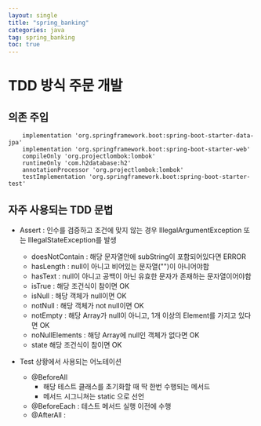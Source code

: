 ```yaml
---
layout: single
title: "spring_banking"
categories: java
tag: spring_banking
toc: true
---
```


# TDD 방식 주문 개발

## 의존 주입

```
	implementation 'org.springframework.boot:spring-boot-starter-data-jpa'
	implementation 'org.springframework.boot:spring-boot-starter-web'
	compileOnly 'org.projectlombok:lombok'
	runtimeOnly 'com.h2database:h2'
	annotationProcessor 'org.projectlombok:lombok'
	testImplementation 'org.springframework.boot:spring-boot-starter-test'
```

## 자주 사용되는 TDD 문법

- Assert : 인수를 검증하고 조건에 맞지 않는 경우 IllegalArgumentException 또는 IllegalStateException를 발생
	- doesNotContain : 해당 문자열안에 subString이 포함되어있다면 ERROR
	- hasLength :	null이 아니고 비어있는 문자열("")이 아니어야함
	- hasText :	null이 아니고 공백이 아닌 유효한 문자가 존재하는 문자열이어야함
	- isTrue : 해당 조건식이 참이면 OK
	- isNull :	해당 객체가 null이면 OK
	- notNull :	해당 객체가 not null이면 OK
	- notEmpty : 해당 Array가 null이 아니고, 1개 이상의 Element를 가지고 있다면 OK
	- noNullElements : 해당 Array에 null인 객체가 없다면 OK
	- state	해당 조건식이 참이면 OK


- Test 상황에서 사용되는 어노테이션
	- @BeforeAll
		- 해당 테스트 클래스를 초기화할 때 딱 한번 수행되는 메서드
		- 메서드 시그니쳐는 static 으로 선언
	- @BeforeEach : 테스트 메서드 실행 이전에 수행
	- @AfterAll : 

## 